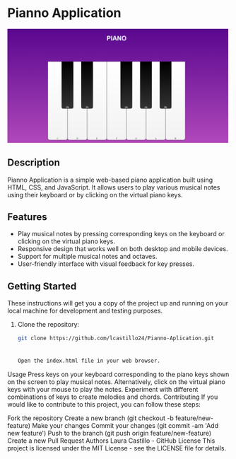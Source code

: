 
# Pianno Application

<img src="./img/Imagen_Proyecto.png" alt="Piano" width="500">


## Description

Pianno Application is a simple web-based piano application built using HTML, CSS, and JavaScript. It allows users to play various musical notes using their keyboard or by clicking on the virtual piano keys.

## Features

- Play musical notes by pressing corresponding keys on the keyboard or clicking on the virtual piano keys.
- Responsive design that works well on both desktop and mobile devices.
- Support for multiple musical notes and octaves.
- User-friendly interface with visual feedback for key presses.

## Getting Started

These instructions will get you a copy of the project up and running on your local machine for development and testing purposes.

1. Clone the repository:

   ```bash
   git clone https://github.com/lcastillo24/Pianno-Aplication.git


   Open the index.html file in your web browser.
Usage
Press keys on your keyboard corresponding to the piano keys shown on the screen to play musical notes.
Alternatively, click on the virtual piano keys with your mouse to play the notes.
Experiment with different combinations of keys to create melodies and chords.
Contributing
If you would like to contribute to this project, you can follow these steps:

Fork the repository
Create a new branch (git checkout -b feature/new-feature)
Make your changes
Commit your changes (git commit -am 'Add new feature')
Push to the branch (git push origin feature/new-feature)
Create a new Pull Request
Authors
Laura Castillo - GitHub
License
This project is licensed under the MIT License - see the LICENSE file for details.
